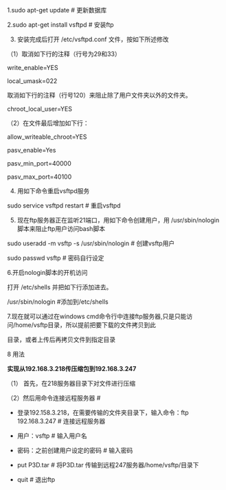 1.sudo apt-get update    # 更新数据库

2.sudo apt-get install vsftpd    # 安装ftp

3. 安装完成后打开 /etc/vsftpd.conf 文件，按如下所述修改

（1）取消如下行的注释（行号为29和33）

write_enable=YES

local_umask=022

取消如下行的注释（行号120）来阻止除了用户文件夹以外的文件夹。

chroot_local_user=YES

（2）在文件最后增加如下行：

allow_writeable_chroot=YES

pasv_enable=Yes

pasv_min_port=40000

pasv_max_port=40100

4. 用如下命令重启vsftpd服务

sudo service vsftpd restart    # 重启vsftpd

5. 现在ftp服务器正在监听21端口，用如下命令创建用户，用 /usr/sbin/nologin 脚本来阻止ftp用户访问bash脚本

sudo useradd -m vsftp -s /usr/sbin/nologin   # 创建vsftp用户

sudo passwd vsftp  # 密码自行设定

6.开启nologin脚本的开机访问

打开 /etc/shells 并把如下行添加进去。

/usr/sbin/nologin    #添加到/etc/shells

7.现在就可以通过在windows cmd命令行中连接ftp服务器,只是只能访问/home/vsftp目录，所以提前把要下载的文件拷贝到此

目录，或者上传后再拷贝文件到指定目录


8 用法

 **实现从192.168.3.218传压缩包到192.168.3.247**
 
（1） 首先，在218服务器目录下对文件进行压缩

（2）然后用命令连接远程服务器  #  

- 登录192.158.3.218，在需要传输的文件夹目录下，输入命令：ftp 192.168.3.247 # 连接远程服务器

- 用户：vsftp         # 输入用户名

- 密码：之前创建用户设定的密码   # 输入密码

- put P3D.tar   # 将P3D.tar 传输到远程247服务器/home/vsftp/目录下

- quit  # 退出ftp

